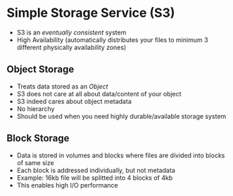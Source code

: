 # Simple Storage Service (S3)

- S3 is an *eventually consistent* system
- High Availability (automatically distributes your files to minimum 3 different physically availability zones)

## Object Storage
- Treats data stored as an _Object_
- S3 does not care at all about data/content of your object
- S3 indeed cares about object metadata
- No hierarchy
- Should be used when you need highly durable/available storage system

## Block Storage
- Data is stored in volumes and blocks where files are divided into blocks of same size
- Each block is addressed individually, but not metadata
- Example: 16kb file will be splitted into 4 blocks of 4kb
- This enables high I/O performance

